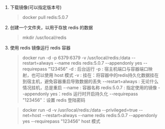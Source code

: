 


1. 下载镜像(可以指定版本号)

    > docker pull redis:5.0.7
    
2. 创建一个文件夹，以用于存放 redis 的数据

    > mkdir /usr/local/redis
    
3. 使用 redis 镜像运行 redis 容器

    > docker run -d -p 6379:6379 -v /usr/local/redis:/data --restart=always --name redis redis:5.0.7 --appendonly yes --requirepass "123456"
    > -d : 后台运行
    > -p : 宿主机端口与容器端口映射，也可以使用 host 模式
    > -v : 挂在：将容器中的redis持久化数据挂在到宿主机，避免容器重启导致数据的丢失
    > --restart=always : 无论什么情况挂机，总是重启
    > --name : 容器名称
    > redis:5.0.7 : 指定使用的镜像
    > --appendonly yes：redis 运行时开启持久化
    > --requirepass "123456"：设置 redis 登陆密码    
    
    > docker run -d  -v /usr/local/redis:/data --privileged=true --net=host --restart=always --name redis redis:5.0.7 --appendonly yes --requirepass "123456"
    > host 模式


    
    
